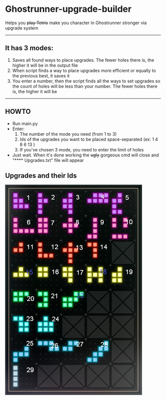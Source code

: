 # Ghostrunner-upgrade-builder
Helps you ~~play Tetris~~ make you character in Ghostrunner stronger via upgrade system
____

## It has 3 modes:
1. Saves all found ways to place upgrades. The fewer holes there is, the higher it will be in the output file
2. When script finds a way to place upgrades more efficient or equally to the previous best, it saves it
3. You enter a number, then the script finds all the ways to set upgrades so the count of holes will be less than your number.
    The fewer holes there is, the higher it will be
____

## HOWTO
- Run main.py
- Enter:
    1. The number of the mode you need (from 1 to 3)
    2. Ids of the upgrades you want to be placed space-separated (ex: 1 4 8 6 13 )
    3. If you've chosen 3 mode, you need to enter the limit of holes
- Just wait. When it's done working the ~~ugly~~ gorgeous cmd will close and "**** Upgrades.txt" file will appear

## Upgrades and their Ids
![Upgrades IDs](https://github.com/Ferum9029/Ghostrunner-upgrade-builder/blob/master/upgrades%20ids.jpg)
